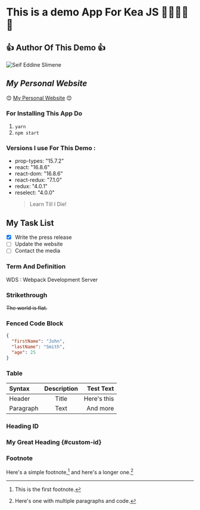 # This is a demo App For Kea JS 👏👏👏👏👏

## 👍 **Author Of This Demo** 👍

![Seif Eddine Slimene](https://avatars.githubusercontent.com/u/57100260?v=4)

## _My Personal Website_

😊 [My Personal Website](https://www.seifeddineslimene.com) 😊

### For Installing This App Do

1. `yarn`
2. `npm start`

### Versions I use For This Demo :

- prop-types: "15.7.2"
- react: "16.8.6"
- react-dom: "16.8.6"
- react-redux: "7.1.0"
- redux: "4.0.1"
- reselect: "4.0.0"
  > Learn Till I Die!

## My Task List

- [x] Write the press release
- [ ] Update the website
- [ ] Contact the media

### Term And Definition

WDS
: Webpack Development Server

### Strikethrough

~~The world is flat.~~

### Fenced Code Block

```json
{
  "firstName": "John",
  "lastName": "Smith",
  "age": 25
}
```

### Table

| Syntax    | Description |   Test Text |
| :-------- | :---------: | ----------: |
| Header    |    Title    | Here's this |
| Paragraph |    Text     |    And more |

### Heading ID

### My Great Heading {#custom-id}

### Footnote

Here's a simple footnote,[^1] and here's a longer one.[^bignote]

[^1]: This is the first footnote.
[^bignote]: Here's one with multiple paragraphs and code.
